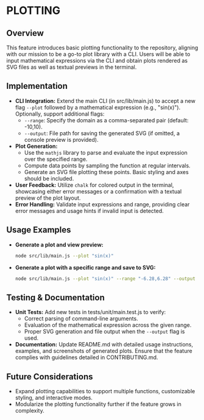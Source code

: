 # PLOTTING

## Overview
This feature introduces basic plotting functionality to the repository, aligning with our mission to be a go-to plot library with a CLI. Users will be able to input mathematical expressions via the CLI and obtain plots rendered as SVG files as well as textual previews in the terminal.

## Implementation
- **CLI Integration:** Extend the main CLI (in src/lib/main.js) to accept a new flag `--plot` followed by a mathematical expression (e.g., "sin(x)"). Optionally, support additional flags:
  - `--range`: Specify the domain as a comma-separated pair (default: -10,10).
  - `--output`: File path for saving the generated SVG (if omitted, a console preview is provided).
- **Plot Generation:**
  - Use the `mathjs` library to parse and evaluate the input expression over the specified range.
  - Compute data points by sampling the function at regular intervals.
  - Generate an SVG file plotting these points. Basic styling and axes should be included.
- **User Feedback:** Utilize `chalk` for colored output in the terminal, showcasing either error messages or a confirmation with a textual preview of the plot layout.
- **Error Handling:** Validate input expressions and range, providing clear error messages and usage hints if invalid input is detected.

## Usage Examples
- **Generate a plot and view preview:**
  ```bash
  node src/lib/main.js --plot "sin(x)"
  ```
- **Generate a plot with a specific range and save to SVG:**
  ```bash
  node src/lib/main.js --plot "sin(x)" --range "-6.28,6.28" --output "plot.svg"
  ```

## Testing & Documentation
- **Unit Tests:** Add new tests in tests/unit/main.test.js to verify:
  - Correct parsing of command-line arguments.
  - Evaluation of the mathematical expression across the given range.
  - Proper SVG generation and file output when the `--output` flag is used.
- **Documentation:** Update README.md with detailed usage instructions, examples, and screenshots of generated plots. Ensure that the feature complies with guidelines detailed in CONTRIBUTING.md.

## Future Considerations
- Expand plotting capabilities to support multiple functions, customizable styling, and interactive modes.
- Modularize the plotting functionality further if the feature grows in complexity.
